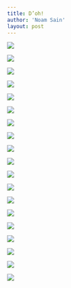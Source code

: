 ```yaml
---
title: D’oh!
author: 'Noam Sain'
layout: post
---
```


![](/assets/2022/2022-08-image001.jpg)

![](/assets/2022/2022-08-image002.jpg)

![](/assets/2022/2022-08-image003.jpg)

![](/assets/2022/2022-08-image004.jpg)

![](/assets/2022/2022-08-image005.jpg)

![](/assets/2022/2022-08-image006.jpg)

![](/assets/2022/2022-08-image007.jpg)

![](/assets/2022/2022-08-image008.jpg)

![](/assets/2022/2022-08-image009.jpg)

![](/assets/2022/2022-08-image010.jpg)

![](/assets/2022/2022-08-image011.jpg)

![](/assets/2022/2022-08-image012.jpg)

![](/assets/2022/2022-08-image013.jpg)

![](/assets/2022/2022-08-image014.jpg)

![](/assets/2022/2022-08-image015.jpg)

![](/assets/2022/2022-08-image016.jpg)

![](/assets/2022/2022-08-image017.jpg)

![](/assets/2022/2022-08-image018.jpg)

![](/assets/2022/2022-08-image019.jpg)
